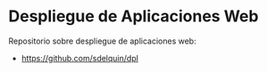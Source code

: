 
# Despliegue de Aplicaciones Web 

Repositorio sobre despliegue de aplicaciones web:
* https://github.com/sdelquin/dpl
